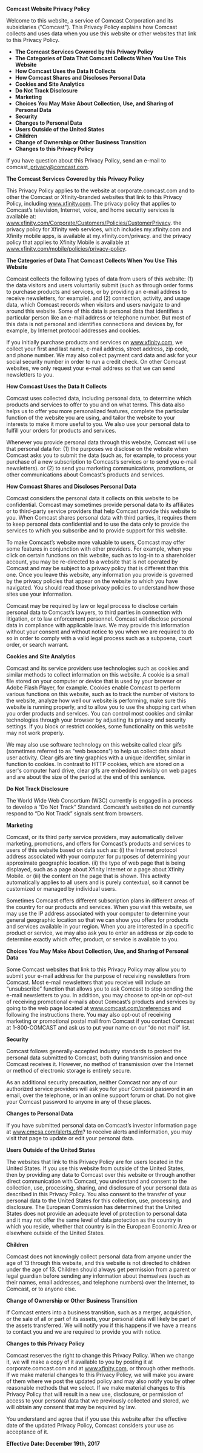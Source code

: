 **Comcast Website Privacy Policy**

Welcome to this website, a service of Comcast Corporation and its subsidiaries ("Comcast"). This Privacy Policy explains how Comcast collects and uses data when you use this website or other websites that link to this Privacy Policy.

*   **The Comcast Services Covered by this Privacy Policy**
*   **The Categories of Data That Comcast Collects When You Use This Website**
*   **How Comcast Uses the Data It Collects**
*   **How Comcast Shares and Discloses Personal Data**
*   **Cookies and Site Analytics**
*   **Do Not Track Disclosure**
*   **Marketing**
*   **Choices You May Make About Collection, Use, and Sharing of Personal Data**
*   **Security**
*   **Changes to Personal Data**
*   **Users Outside of the United States**
*   **Children**
*   **Change of Ownership or Other Business Transition**
*   **Changes to this Privacy Policy**

If you have question about this Privacy Policy, send an e-mail to comcast\_privacy@comcast.com.

**The Comcast Services Covered by this Privacy Policy**

This Privacy Policy applies to the website at corporate.comcast.com and to other the Comcast or Xfinity-branded websites that link to this Privacy Policy, including www.xfinity.com. The privacy policy that applies to Comcast’s television, Internet, voice, and home security services is available at: www.xfinity.com/Corporate/Customers/Policies/CustomerPrivacy. the privacy policy for Xfinity web services, which includes my.xfinity.com and Xfinity mobile apps, is available at my.xfinity.com/privacy. and the privacy policy that applies to Xfinity Mobile is available at www.xfinity.com/mobile/policies/privacy-policy.

**The Categories of Data That Comcast Collects When You Use This Website**

Comcast collects the following types of data from users of this website: (1) the data visitors and users voluntarily submit (such as through order forms to purchase products and services, or by providing an e-mail address to receive newsletters, for example). and (2) connection, activity, and usage data, which Comcast records when visitors and users navigate to and around this website. Some of this data is personal data that identifies a particular person like an e-mail address or telephone number. But most of this data is not personal and identifies connections and devices by, for example, by Internet protocol addresses and cookies.

If you initially purchase products and services on www.xfinity.com, we collect your first and last name, e-mail address, street address, zip code, and phone number. We may also collect payment card data and ask for your social security number in order to run a credit check. On other Comcast websites, we only request your e-mail address so that we can send newsletters to you.

**How Comcast Uses the Data It Collects**

Comcast uses collected data, including personal data, to determine which products and services to offer to you and on what terms. This data also helps us to offer you more personalized features, complete the particular function of the website you are using, and tailor the website to your interests to make it more useful to you. We also use your personal data to fulfill your orders for products and services.

Whenever you provide personal data through this website, Comcast will use that personal data for: (1) the purposes we disclose on the website when Comcast asks you to submit the data (such as, for example, to process your purchase of a new subscription to Comcast’s services or to send you e-mail newsletters). or (2) to send you marketing communications, promotions, or other communications about Comcast’s products and services.

**How Comcast Shares and Discloses Personal Data**

Comcast considers the personal data it collects on this website to be confidential. Comcast may sometimes provide personal data to its affiliates or to third-party service providers that help Comcast provide this website to you. When Comcast shares personal data with third parties, it requires them to keep personal data confidential and to use the data only to provide the services to which you subscribe and to provide support for this website.

To make Comcast’s website more valuable to users, Comcast may offer some features in conjunction with other providers. For example, when you click on certain functions on this website, such as to log-in to a shareholder account, you may be re-directed to a website that is not operated by Comcast and may be subject to a privacy policy that is different than this one. Once you leave this website, any information you provide is governed by the privacy policies that appear on the website to which you have navigated. You should read those privacy policies to understand how those sites use your information.

Comcast may be required by law or legal process to disclose certain personal data to Comcast’s lawyers, to third parties in connection with litigation, or to law enforcement personnel. Comcast will disclose personal data in compliance with applicable laws. We may provide this information without your consent and without notice to you when we are required to do so in order to comply with a valid legal process such as a subpoena, court order, or search warrant.

**Cookies and Site Analytics**

Comcast and its service providers use technologies such as cookies and similar methods to collect information on this website. A cookie is a small file stored on your computer or device that is used by your browser or Adobe Flash Player, for example. Cookies enable Comcast to perform various functions on this website, such as to track the number of visitors to the website, analyze how well our website is performing, make sure this website is running properly, and to allow you to use the shopping cart when you order products and services. You can control most cookies and similar technologies through your browser by adjusting its privacy and security settings. If you block or restrict cookies, some functionality on this website may not work properly.

We may also use software technology on this website called clear gifs (sometimes referred to as "web beacons") to help us collect data about user activity. Clear gifs are tiny graphics with a unique identifier, similar in function to cookies. In contrast to HTTP cookies, which are stored on a user's computer hard drive, clear gifs are embedded invisibly on web pages and are about the size of the period at the end of this sentence.

**Do Not Track Disclosure**

The World Wide Web Consortium (W3C) currently is engaged in a process to develop a “Do Not Track” Standard. Comcast’s websites do not currently respond to “Do Not Track” signals sent from browsers.

**Marketing**

Comcast, or its third party service providers, may automatically deliver marketing, promotions, and offers for Comcast’s products and services to users of this website based on data such as: (i) the Internet protocol address associated with your computer for purposes of determining your approximate geographic location. (ii) the type of web page that is being displayed, such as a page about Xfinity Internet or a page about Xfinity Mobile. or (iii) the content on the page that is shown. This activity automatically applies to all users and is purely contextual, so it cannot be customized or managed by individual users.

Sometimes Comcast offers different subscription plans in different areas of the country for our products and services. When you visit this website, we may use the IP address associated with your computer to determine your general geographic location so that we can show you offers for products and services available in your region. When you are interested in a specific product or service, we may also ask you to enter an address or zip code to determine exactly which offer, product, or service is available to you.

**Choices You May Make About Collection, Use, and Sharing of Personal Data**

Some Comcast websites that link to this Privacy Policy may allow you to submit your e-mail address for the purpose of receiving newsletters from Comcast. Most e-mail newsletters that you receive will include an “unsubscribe” function that allows you to ask Comcast to stop sending the e-mail newsletters to you. In addition, you may choose to opt-in or opt-out of receiving promotional e-mails about Comcast’s products and services by going to the web page located at www.comcast.com/preferences and following the instructions there. You may also opt-out of receiving marketing or promotional postal mail from Comcast if you contact Comcast at 1-800-COMCAST and ask us to put your name on our “do not mail” list.

**Security**

Comcast follows generally-accepted industry standards to protect the personal data submitted to Comcast, both during transmission and once Comcast receives it. However, no method of transmission over the Internet or method of electronic storage is entirely secure.

As an additional security precaution, neither Comcast nor any of our authorized service providers will ask you for your Comcast password in an email, over the telephone, or in an online support forum or chat. Do not give your Comcast password to anyone in any of these places.

**Changes to Personal Data**

If you have submitted personal data on Comcast’s investor information page at www.cmcsa.com/alerts.cfm? to receive alerts and information, you may visit that page to update or edit your personal data.

**Users Outside of the United States**

The websites that link to this Privacy Policy are for users located in the United States. If you use this website from outside of the United States, then by providing any data to Comcast over this website or through another direct communication with Comcast, you understand and consent to the collection, use, processing, sharing, and disclosure of your personal data as described in this Privacy Policy. You also consent to the transfer of your personal data to the United States for this collection, use, processing, and disclosure. The European Commission has determined that the United States does not provide an adequate level of protection to personal data and it may not offer the same level of data protection as the country in which you reside, whether that country is in the European Economic Area or elsewhere outside of the United States.

**Children**

Comcast does not knowingly collect personal data from anyone under the age of 13 through this website, and this website is not directed to children under the age of 13. Children should always get permission from a parent or legal guardian before sending any information about themselves (such as their names, email addresses, and telephone numbers) over the Internet, to Comcast, or to anyone else.

**Change of Ownership or Other Business Transition**

If Comcast enters into a business transition, such as a merger, acquisition, or the sale of all or part of its assets, your personal data will likely be part of the assets transferred. We will notify you if this happens if we have a means to contact you and we are required to provide you with notice.

**Changes to this Privacy Policy**

Comcast reserves the right to change this Privacy Policy. When we change it, we will make a copy of it available to you by posting it at corporate.comcast.com and at www.xfinity.com, or through other methods. If we make material changes to this Privacy Policy, we will make you aware of them where we post the updated policy and may also notify you by other reasonable methods that we select. If we make material changes to this Privacy Policy that will result in a new use, disclosure, or permission of access to your personal data that we previously collected and stored, we will obtain any consent that may be required by law.

You understand and agree that if you use this website after the effective date of the updated Privacy Policy, Comcast considers your use as acceptance of it.

**Effective Date: December 19th, 2017**